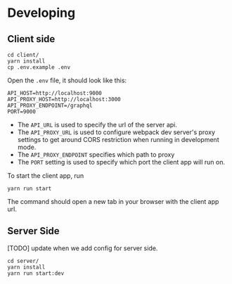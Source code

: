 # Developing

## Client side

```
cd client/
yarn install
cp .env.example .env
```

Open the `.env` file, it should look like this:

```
API_HOST=http://localhost:9000
API_PROXY_HOST=http://localhost:3000
API_PROXY_ENDPOINT=/graphql
PORT=9000
```

* The `API_URL` is used to specify the url of the server api.
* The `API_PROXY_URL` is used to configure webpack dev server's proxy settings to get around CORS restriction when running in development mode.
* The `API_PROXY_ENDPOINT` specifies which path to proxy
* The `PORT` setting is used to specify which port the client app will run on.

To start the client app, run

```
yarn run start
```

The command should open a new tab in your browser with the client app url.

## Server Side

[TODO] update when we add config for server side.


```
cd server/
yarn install
yarn run start:dev
```

